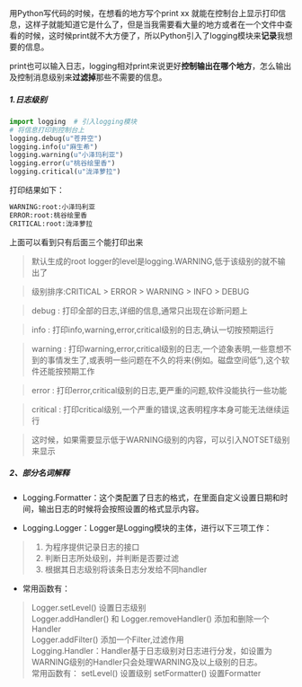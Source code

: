 用Python写代码的时候，在想看的地方写个print xx 就能在控制台上显示打印信息，这样子就能知道它是什么了，但是当我需要看大量的地方或者在一个文件中查看的时候，这时候print就不大方便了，所以Python引入了logging模块来**记录**我想要的信息。

print也可以输入日志，logging相对print来说更好**控制输出在哪个地方**，怎么输出及控制消息级别来**过滤掉**那些不需要的信息。

##### 1.日志级别
``` python
import logging  # 引入logging模块
# 将信息打印到控制台上
logging.debug(u"苍井空")
logging.info(u"麻生希")
logging.warning(u"小泽玛利亚")
logging.error(u"桃谷绘里香")
logging.critical(u"泷泽萝拉")
```
打印结果如下：
``` python
WARNING:root:小泽玛利亚
ERROR:root:桃谷绘里香
CRITICAL:root:泷泽萝拉
```
上面可以看到只有后面三个能打印出来

> 默认生成的root logger的level是logging.WARNING,低于该级别的就不输出了

> 级别排序:CRITICAL > ERROR > WARNING > INFO > DEBUG

> debug : 打印全部的日志,详细的信息,通常只出现在诊断问题上

> info : 打印info,warning,error,critical级别的日志,确认一切按预期运行

> warning : 打印warning,error,critical级别的日志,一个迹象表明,一些意想不到的事情发生了,或表明一些问题在不久的将来(例如。磁盘空间低”),这个软件还能按预期工作

> error : 打印error,critical级别的日志,更严重的问题,软件没能执行一些功能

> critical : 打印critical级别,一个严重的错误,这表明程序本身可能无法继续运行

> 这时候，如果需要显示低于WARNING级别的内容，可以引入NOTSET级别来显示


##### 2、部分名词解释

* Logging.Formatter：这个类配置了日志的格式，在里面自定义设置日期和时间，输出日志的时候将会按照设置的格式显示内容。

* Logging.Logger：Logger是Logging模块的主体，进行以下三项工作：
 > 1.  为程序提供记录日志的接口
 > 2. 判断日志所处级别，并判断是否要过滤
 > 3. 根据其日志级别将该条日志分发给不同handler

* 常用函数有：
> Logger.setLevel() 设置日志级别<br/>
> Logger.addHandler() 和 Logger.removeHandler() 添加和删除一个Handler<br/>
> Logger.addFilter() 添加一个Filter,过滤作用 <br/>
> Logging.Handler：Handler基于日志级别对日志进行分发，如设置为WARNING级别的Handler只会处理WARNING及以上级别的日志。<br/>
常用函数有：
setLevel() 设置级别
setFormatter() 设置Formatter
